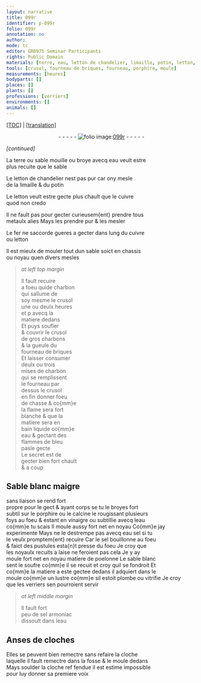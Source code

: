 ```yaml
---
layout: narrative
title: 099r
identifier: p-099r
folio: 099r
annotation: no
author:
mode: tc
editor: GR8975 Seminar Participants
rights: Public Domain
materials: [terre, eau, letton de chandelier, limaille, potin, letton, cuivre, metaulx alies, fer, charbon, charbons, Sable blanc maigre, porphire, vinaigre, eau sel, sel, matiere de poelonne, sable blanc, soufre, plombe, sel armoniac, soulder]
tools: [crusol, fourneau de briques, fourneau, porphire, moule]
measurements: [heures]
bodyparts: []
places: []
plants: []
professions: [verriers]
environments: []
animals: []
---
```


<p><a href="{{ site.baseurl }}/diplomatic/">[TOC]</a> | <a href="{{ site.baseurl }}/texts/p-099r_tl/" target="_blank">[translation]</a></p><div class="folio" align="center">- - - - - <a href="http://gallica.bnf.fr/ark:/12148/btv1b10500001g/f203.image" target="_blank"><img src="https://cu-mkp.github.io/2017-workshop-edition/assets/photo-icon.png" alt="folio image: " style="display:inline-block; margin-bottom:-3px;"/>099r</a> - - - - - </div>  
 
*[continued]*
  
La <span class="m">terre</span> ou sable mouille ou broye avecq <span class="m">eau</span> veult estre<br/> plus recuite que le sable
 
Le <span class="m">letton de chandelier</span> nest pas pur car ony mesle<br/> de la <span class="m">limaille</span> & du <span class="m">potin</span>
 
Le <span class="m">letton</span> veult estre gecte plus chault que le <span class="m">cuivre</span><br/> quod non credo
 
Il ne fault pas pour gecter curieusem{ent} prendre tous<br/> <span class="m">metaulx alies</span> Mays les prendre pur & les mesler
 
Le <span class="m">fer</span> ne saccorde gueres a gecter dans lung du <span class="m">cuivre</span><br/> ou <span class="m">letton</span>
 
 Il est mieulx de mouler tout dun sable soict en chassis<br/> ou noyau quen divers mesles
 
> *at left top margin*
> 
> 
>   Il fault recuire<br/> a foeu <span class="add"><span class="del">qui</span>de</span> <span class="m">charbon</span><br/> qui sallume de<br/> soy mesme le <span class="tl">crusol</span><br/> une ou deulx <span class="ms"><span class="tmp">heures</span></span><br/> <span class="del">et p</span> avecq la<br/> matiere dedans<br/> Et puys soufler<br/> & couvrir le <span class="tl">crusol</span><br/> de gros <span class="m">charbons</span><br/> & la gueule du<br/> <span class="tl">fourneau de briques</span><br/> Et laisser consumer<br/> deulx ou trois<br/> mises de <span class="m">charbon</span><br/> qui <span class="del">se</span> remplissent<br/> le <span class="tl">fourneau</span> par<br/> dessus le <span class="tl">crusol</span><br/> en fin donner foeu<br/> de chasse & co{mm}e<br/> la flame sera fort<br/> blanche & que la<br/> matiere sera en<br/> bain liquide co{mm}e<br/> <span class="m">eau</span> & gectant des<br/> flammes de bleu<br/> pasle gecte<br/> Le secret est de<br/> gecter bien <span class="add">fort</span> chault<br/> & a coup
 
 
  

## <span class="m">Sable blanc maigre</span>

 
sans liaison se rend fort<br/> propre pour le gect & ayant corps se tu le broyes fort<br/> subtil sur le <span class="tl"><span class="m">porphire</span></span> ou le calcine le rougissant plusieurs<br/> foys au foeu & estant en <span class="m">vinaigre</span> ou subtillie avecq l<span class="m">eau</span><br/> co{mm}e tu scais Il moule aussy fort net en noyau Co{mm}e jay<br/> experimente Mays ne le destrempe pas avecq <span class="m">eau sel</span> si tu<br/> le veulx promptem{ent} recuire Car le <span class="m">sel</span> bouillonne au foeu<br/> & faict des pustules esta{n}t presse du foeu Je croy que<br/> les noyaulx recuits a laise ne feroient pas cela Je y ay<br/> moule fort net en noyau <span class="m">matiere de poelonne</span> Le <span class="m">sable blanc</span><br/> <span class="sn">sent le <span class="m">soufre</span></span> co{mm}e il se recuit et croy quil se fondroit Et<br/> co{mm}e la matiere a este gectee dedans il adquiert dans le<br/> <span class="tl">moule</span> <span class="del">co{mm}e</span> un lustre co{mm}e sil estoit <span class="m">plombe</span> ou vitrifie Je croy<br/> que les <span class="pro">verriers</span> sen pourroient servir
 
> *at left middle margin*
> 
> 
>   Il fault fort<br/> peu de <span class="m">sel armoniac</span><br/> dissoult dans l<span class="m">eau</span>
 
 
  

## Anses de cloches

 
Elles se peuvent bien remectre sans refaire la cloche<br/> laquelle il fault remectre dans la fosse & le <span class="tl">moule</span> dedans<br/> Mays <span class="m">soulder</span> la cloche <span class="del">ref</span> fendue il est estime impossible<br/> pour luy donner sa premiere voix
 
